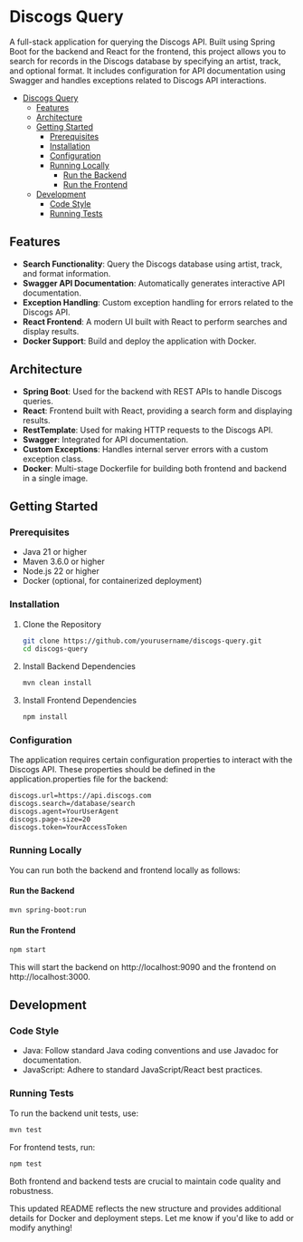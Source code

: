 # Discogs Query

A full-stack application for querying the Discogs API. Built using Spring Boot for the backend and React for the
frontend, this project allows you to search for records in the Discogs database by specifying an artist, track, and
optional format. It includes configuration for API documentation using Swagger and handles exceptions related to Discogs
API interactions.

<!-- TOC -->

* [Discogs Query](#discogs-query)
    * [Features](#features)
    * [Architecture](#architecture)
    * [Getting Started](#getting-started)
        * [Prerequisites](#prerequisites)
        * [Installation](#installation)
        * [Configuration](#configuration)
        * [Running Locally](#running-locally)
            * [Run the Backend](#run-the-backend)
            * [Run the Frontend](#run-the-frontend)
    * [Development](#development)
        * [Code Style](#code-style)
        * [Running Tests](#running-tests)

<!-- TOC -->

## Features

- **Search Functionality**: Query the Discogs database using artist, track, and format information.
- **Swagger API Documentation**: Automatically generates interactive API documentation.
- **Exception Handling**: Custom exception handling for errors related to the Discogs API.
- **React Frontend**: A modern UI built with React to perform searches and display results.
- **Docker Support**: Build and deploy the application with Docker.

## Architecture

- **Spring Boot**: Used for the backend with REST APIs to handle Discogs queries.
- **React**: Frontend built with React, providing a search form and displaying results.
- **RestTemplate**: Used for making HTTP requests to the Discogs API.
- **Swagger**: Integrated for API documentation.
- **Custom Exceptions**: Handles internal server errors with a custom exception class.
- **Docker**: Multi-stage Dockerfile for building both frontend and backend in a single image.

## Getting Started

### Prerequisites

- Java 21 or higher
- Maven 3.6.0 or higher
- Node.js 22 or higher
- Docker (optional, for containerized deployment)

### Installation

1. Clone the Repository
   ```bash
   git clone https://github.com/yourusername/discogs-query.git
   cd discogs-query
2. Install Backend Dependencies
    ```bash
    mvn clean install
    ```
3. Install Frontend Dependencies
    ```bash
    npm install
    ```

### Configuration

The application requires certain configuration properties to interact with the Discogs API. These properties should be
defined in the application.properties file for the backend:

```properties
discogs.url=https://api.discogs.com
discogs.search=/database/search
discogs.agent=YourUserAgent
discogs.page-size=20
discogs.token=YourAccessToken
```

### Running Locally

You can run both the backend and frontend locally as follows:

#### Run the Backend

```bash
mvn spring-boot:run
```

#### Run the Frontend

```bash
npm start
```

This will start the backend on http://localhost:9090 and the frontend on http://localhost:3000.

## Development

### Code Style

- Java: Follow standard Java coding conventions and use Javadoc for documentation.
- JavaScript: Adhere to standard JavaScript/React best practices.

### Running Tests

To run the backend unit tests, use:

```bash
mvn test
```

For frontend tests, run:

```bash
npm test
```

Both frontend and backend tests are crucial to maintain code quality and robustness.

This updated README reflects the new structure and provides additional details for Docker and deployment steps. Let me
know if you'd like to add or modify anything!





